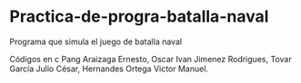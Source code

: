 # Practica-de-progra-batalla-naval
Programa que simula el juego de batalla naval

Códigos en c Pang Araizaga Ernesto, Oscar Ivan Jimenez Rodrigues, Tovar García Julio César, Hernandes Ortega Victor Manuel.
